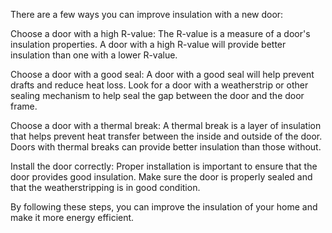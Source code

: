There are a few ways you can improve insulation with a new door:

Choose a door with a high R-value: The R-value is a measure of a door's insulation properties. A door with a high R-value will provide better insulation than one with a lower R-value.

Choose a door with a good seal: A door with a good seal will help prevent drafts and reduce heat loss. Look for a door with a weatherstrip or other sealing mechanism to help seal the gap between the door and the door frame.

Choose a door with a thermal break: A thermal break is a layer of insulation that helps prevent heat transfer between the inside and outside of the door. Doors with thermal breaks can provide better insulation than those without.

Install the door correctly: Proper installation is important to ensure that the door provides good insulation. Make sure the door is properly sealed and that the weatherstripping is in good condition.

By following these steps, you can improve the insulation of your home and make it more energy efficient.